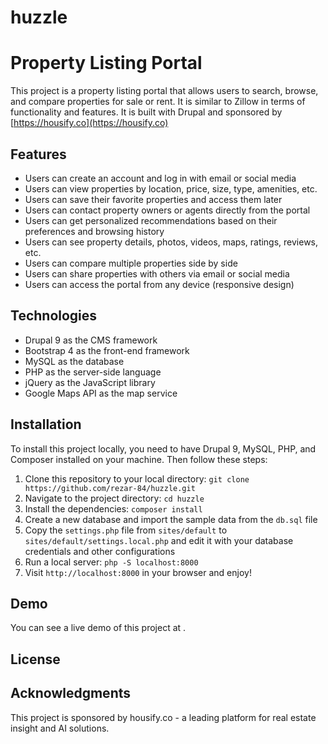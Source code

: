 # huzzle

# Property Listing Portal

This project is a property listing portal that allows users to search, browse, and compare properties for sale or rent. It is similar to Zillow in terms of functionality and features. It is built with Drupal and sponsored by  [https://housify.co](https://housify.co)

## Features

- Users can create an account and log in with email or social media
- Users can view properties by location, price, size, type, amenities, etc.
- Users can save their favorite properties and access them later
- Users can contact property owners or agents directly from the portal
- Users can get personalized recommendations based on their preferences and browsing history
- Users can see property details, photos, videos, maps, ratings, reviews, etc.
- Users can compare multiple properties side by side
- Users can share properties with others via email or social media
- Users can access the portal from any device (responsive design)

## Technologies

- Drupal 9 as the CMS framework
- Bootstrap 4 as the front-end framework
- MySQL as the database
- PHP as the server-side language
- jQuery as the JavaScript library
- Google Maps API as the map service

## Installation

To install this project locally, you need to have Drupal 9, MySQL, PHP, and Composer installed on your machine. Then follow these steps:

1. Clone this repository to your local directory: `git clone https://github.com/rezar-84/huzzle.git`
2. Navigate to the project directory: `cd huzzle`
3. Install the dependencies: `composer install`
4. Create a new database and import the sample data from the `db.sql` file
5. Copy the `settings.php` file from `sites/default` to `sites/default/settings.local.php` and edit it with your database credentials and other configurations
6. Run a local server: `php -S localhost:8000`
7. Visit `http://localhost:8000` in your browser and enjoy!

## Demo

You can see a live demo of this project at .

## License


## Acknowledgments

This project is sponsored by housify.co - a leading platform for real estate insight and AI solutions.
